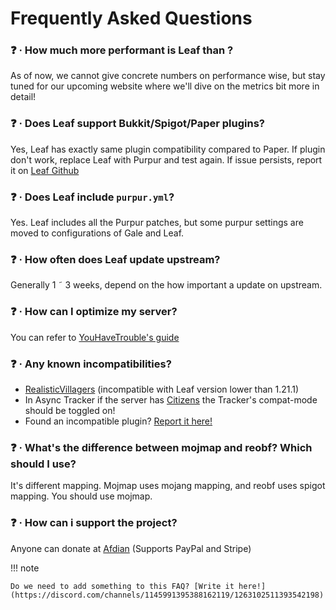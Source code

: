 # Frequently Asked Questions

### ❓ · How much more performant is Leaf than <insert any paper fork>?
As of now, we cannot give concrete numbers on performance wise, but stay tuned for our upcoming website where we'll dive on the metrics bit more in detail!

### ❓ · Does Leaf support Bukkit/Spigot/Paper plugins?
Yes, Leaf has exactly same plugin compatibility compared to Paper. If plugin don't work, replace Leaf with Purpur and test again. If issue persists, report it on [Leaf Github](<https://github.com/Winds-Studio/Leaf/issues>)

### ❓ · Does Leaf include `purpur.yml`?
Yes. Leaf includes all the Purpur patches, but some purpur settings are moved to configurations of Gale and Leaf.

### ❓ · How often does Leaf update upstream?
Generally 1 ˜ 3 weeks, depend on the how important a update on upstream. 

### ❓ · How can I optimize my server?
You can refer to [YouHaveTrouble's guide](<https://github.com/YouHaveTrouble/minecraft-optimization>)

### ❓ · Any known incompatibilities?
* [RealisticVillagers](https://www.spigotmc.org/resources/realisticvillagers.105055/) (incompatible with Leaf version lower than 1.21.1)
* In Async Tracker if the server has [Citizens](https://github.com/CitizensDev/Citizens2) the Tracker's compat-mode should be toggled on!
* Found an incompatible plugin? [Report it here!](<https://github.com/Winds-Studio/Leaf/issues>)

### ❓ · What's the difference between mojmap and reobf? Which should I use?
It's different mapping. Mojmap uses mojang mapping, and reobf uses spigot mapping. You should use mojmap.

### ❓ · How can i support the project?
Anyone can donate at [Afdian](https://afdian.com/a/Dreeam) (Supports PayPal and Stripe)

!!! note

    Do we need to add something to this FAQ? [Write it here!](https://discord.com/channels/1145991395388162119/1263102511393542198)
